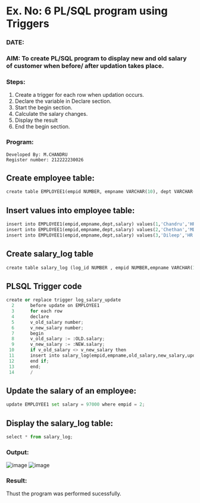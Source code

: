 # Ex. No: 6 PL/SQL program using Triggers 
### DATE: 
### AIM: To create PL/SQL program to display new and old salary of customer when before/ after updation takes place. 

### Steps:
1. Create a trigger for each row when updation occurs.
2. Declare the variable in Declare section.
3. Start the begin section.
4. Calculate the salary changes.
5. Display the result 
6. End the begin section.

### Program:
```
Developed By: M.CHANDRU
Register number: 212222230026
```
## Create employee table:
```python
create table EMPLOYEE1(empid NUMBER, empname VARCHAR(10), dept VARCHAR(10),salary NUMBER);
```
## Insert values into employee table:
```python
insert into EMPLOYEE1(empid,empname,dept,salary) values(1,'Chandru','HR',2500000);
insert into EMPLOYEE1(empid,empname,dept,salary) values(2,'Chethan','MD',950000);
insert into EMPLOYEE1(empid,empname,dept,salary) values(3,'Dileep','HR',800000);
```
## Create salary_log table
```python
create table salary_log (log_id NUMBER , empid NUMBER,empname VARCHAR(10),old_salary NUMBER,new_salary NUMBER,update_date DATE);
```
## PLSQL Trigger code
```python
create or replace trigger log_salary_update
  2      before update on EMPLOYEE1
  3      for each row
  4      declare
  5      v_old_salary number;
  6      v_new_salary number;
  7      begin
  8      v_old_salary := :OLD.salary;
  9      v_new_salary := :NEW.salary;
 10      if v_old_salary <> v_new_salary then
 11      insert into salary_log(empid,empname,old_salary,new_salary,update_date)values(:OLD.empid,:OLD.empname,v_old_salary,v_new_salary,SYSDATE);
 12      end if;
 13      end;
 14      /
```
## Update the salary of an employee:
```python
update EMPLOYEE1 set salary = 97000 where empid = 2;
```
## Display the salary_log table:
```python
select * from salary_log;
```
### Output:
![image](https://github.com/chandrumathiyazhagan/DBMS/assets/119393023/111a0906-e5e0-42e7-82b2-c06501aea99e)
![image](https://github.com/chandrumathiyazhagan/DBMS/assets/119393023/797beef0-8c53-4381-9913-793a49fb89ad)

### Result:
Thust the program was performed sucessfully.
